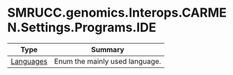 ﻿
# SMRUCC.genomics.Interops.CARMEN.Settings.Programs.IDE

|Type|Summary|
|----|-------|
|[Languages](./Languages.md)|Enum the mainly used language.|

